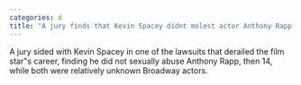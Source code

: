 ```yaml
---
categories: d
title: "A jury finds that Kevin Spacey didnt molest actor Anthony Rapp in 1986"
---
```

A jury sided with Kevin Spacey in one of the lawsuits that derailed the film star"s career, finding he did not sexually abuse Anthony Rapp, then 14, while both were relatively unknown Broadway actors.